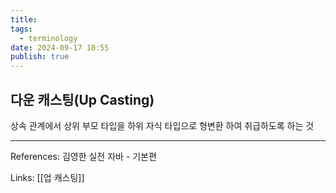 ```yaml
---
title:
tags:
  - terminology
date: 2024-09-17 18:55
publish: true
---
```


## 다운 캐스팅(Up Casting)

상속 관계에서 상위 부모 타입을 하위 자식 타입으로 형변환 하여 취급하도록 하는 것

---

References: 김영한 실전 자바 - 기본편

Links: [[업 캐스팅]]
